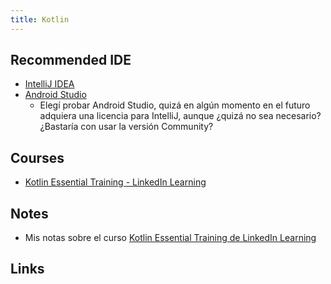 ```yaml
---
title: Kotlin
---
```


## Recommended IDE
- [IntelliJ IDEA][1]
- [Android Studio][2]
	- Elegí probar Android Studio, quizá en algún momento en el futuro adquiera una licencia para IntelliJ, aunque ¿quizá no sea necesario? ¿Bastaría con usar la versión Community?

## Courses
 - [Kotlin Essential Training - LinkedIn Learning][3]

## Notes
- Mis notas sobre el curso [Kotlin Essential Training de LinkedIn Learning][4]

## Links

[1]:	https://www.jetbrains.com/idea/
[2]:	https://developer.android.com
[3]:	https://www.linkedin.com/learning/kotlin-essential-training/
[4]:	https://www.linkedin.com/learning/kotlin-essential-training/intellij-idea-installation-and-quick-start-guide
